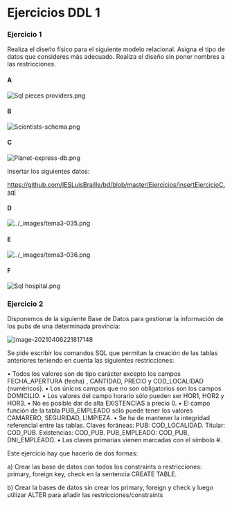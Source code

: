 # Ejercicios DDL 1

### Ejercicio 1

Realiza el diseño físico para el siguiente modelo relacional. Asigna el tipo de datos que consideres más adecuado. Realiza el diseño sin poner nombres a las restricciones. 

#### A

![Sql pieces providers.png](https://upload.wikimedia.org/wikipedia/commons/5/53/Sql_pieces_providers.png)

#### B

![Scientists-schema.png](https://upload.wikimedia.org/wikipedia/commons/thumb/b/bb/Scientists-schema.png/300px-Scientists-schema.png)

#### C


![Planet-express-db.png](https://i.imgur.com/Y3ELhUb.png)

Insertar los siguientes datos:

https://github.com/IESLuisBraille/bd/blob/master/Ejercicios/insertEjercicioC.sql



#### D

![../_images/tema3-035.png](https://gestionbasesdatos.readthedocs.io/es/latest/_images/tema3-035.png)

#### E

![../_images/tema3-036.png](https://gestionbasesdatos.readthedocs.io/es/latest/_images/tema3-036.png)

#### F



![Sql hospital.png](https://upload.wikimedia.org/wikipedia/commons/b/b8/Sql_hospital.png)



### Ejercicio 2

Disponemos de la siguiente Base de Datos para gestionar la información de los pubs de una determinada provincia:

![image-20210406221817148](/home/user22/.config/Typora/typora-user-images/image-20210406221817148.png)

Se pide escribir los comandos SQL que permitan la creación de las tablas anteriores teniendo en cuenta las siguientes restricciones:

• Todos los valores son de tipo carácter excepto los campos FECHA_APERTURA (fecha) , CANTIDAD, PRECIO y COD_LOCALIDAD (numéricos).
• Los únicos campos que no son obligatorios son los campos DOMICILIO.
• Los valores del campo horario sólo pueden ser HOR1, HOR2 y HOR3.
• No es posible dar de alta EXISTENCIAS a precio 0.
• El campo función de la tabla PUB_EMPLEADO sólo puede tener los valores
CAMARERO, SEGURIDAD, LIMPIEZA.
• Se ha de mantener la integridad referencial entre las tablas. Claves foráneas: PUB: COD_LOCALIDAD. Titular: COD_PUB. Existencias: COD_PUB. PUB_EMPLEADO: COD_PUB, DNI_EMPLEADO.
• Las claves primarias vienen marcadas con el símbolo #.

Este ejercicio hay que hacerlo de dos formas:

a) Crear las base de datos con todos los constraints o restricciones: primary, foreign key, check en la sentencia CREATE TABLE.

b) Crear la bases de datos sin crear los primary, foreign y check y luego utilizar ALTER para añadir las restricciones/constraints
